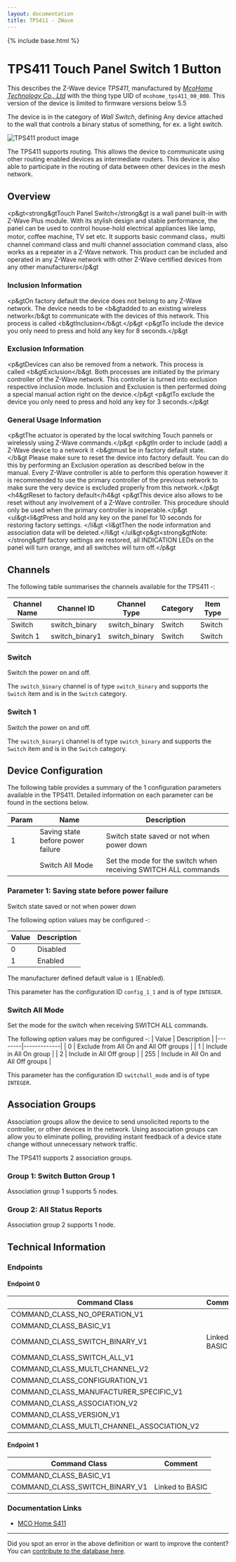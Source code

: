 ```yaml
---
layout: documentation
title: TPS411 - ZWave
---
```


{% include base.html %}

# TPS411 Touch Panel Switch 1 Button
This describes the Z-Wave device *TPS411*, manufactured by *[McoHome Technology Co., Ltd](http://www.mcohome.com/)* with the thing type UID of ```mcohome_tps411_00_000```.
This version of the device is limited to firmware versions below 5.5

The device is in the category of *Wall Switch*, defining Any device attached to the wall that controls a binary status of something, for ex. a light switch.

![TPS411 product image](https://opensmarthouse.org/zwavedatabase/526/image/)


The TPS411 supports routing. This allows the device to communicate using other routing enabled devices as intermediate routers.  This device is also able to participate in the routing of data between other devices in the mesh network.

## Overview

<p&gt<strong&gtTouch Panel Switch</strong&gt is a wall panel built-in with Z-Wave Plus module. With its stylish design and stable performance, the panel can be used to control house-hold electrical appliances like lamp, motor, coffee machine, TV set etc. It supports basic command class，multi channel command class and multi channel association command class, also works as a repeater in a Z-Wave network. This product can be included and operated in any Z-Wave network with other Z-Wave certified devices from any other manufacturers</p&gt

### Inclusion Information

<p&gtOn factory default the device does not belong to any Z-Wave network. The device needs to be <b&gtadded to an existing wireless network</b&gt to communicate with the devices of this network. This process is called <b&gtInclusion</b&gt.</p&gt <p&gtTo include the device you only need to press and hold any key for 8 seconds.</p&gt

### Exclusion Information

<p&gtDevices can also be removed from a network. This process is called <b&gtExclusion</b&gt. Both processes are initiated by the primary controller of the Z-Wave network. This controller is turned into exclusion respective inclusion mode. Inclusion and Exclusion is then performed doing a special manual action right on the device.</p&gt <p&gtTo exclude the device you only need to press and hold any key for 3 seconds.</p&gt

### General Usage Information

<p&gtThe actuator is operated by the local switching Touch pannels or wirelessly using Z-Wave commands.</p&gt <p&gtIn order to include (add) a Z-Wave device to a network it <b&gtmust be in factory default state.</b&gt Please make sure to reset the device into factory default. You can do this by performing an Exclusion operation as described below in the manual. Every Z-Wave controller is able to perform this operation however it is recommended to use the primary controller of the previous network to make sure the very device is excluded properly from this network.</p&gt <h4&gtReset to factory default</h4&gt <p&gtThis device also allows to be reset without any involvement of a Z-Wave controller. This procedure should only be used when the primary controller is inoperable.</p&gt <ul&gt<li&gtPress and hold any key on the panel for 10 seconds for restoring factory settings. </li&gt <li&gtThen the node information and association data will be deleted.</li&gt </ul&gt<p&gt<strong&gtNote:</strong&gtIf factory settings are restored, all INDICATION LEDs on the panel will turn orange, and all switches will turn off.</p&gt

## Channels

The following table summarises the channels available for the TPS411 -:

| Channel Name | Channel ID | Channel Type | Category | Item Type |
|--------------|------------|--------------|----------|-----------|
| Switch | switch_binary | switch_binary | Switch | Switch | 
| Switch 1 | switch_binary1 | switch_binary | Switch | Switch | 

### Switch
Switch the power on and off.

The ```switch_binary``` channel is of type ```switch_binary``` and supports the ```Switch``` item and is in the ```Switch``` category.

### Switch 1
Switch the power on and off.

The ```switch_binary1``` channel is of type ```switch_binary``` and supports the ```Switch``` item and is in the ```Switch``` category.



## Device Configuration

The following table provides a summary of the 1 configuration parameters available in the TPS411.
Detailed information on each parameter can be found in the sections below.

| Param | Name  | Description |
|-------|-------|-------------|
| 1 | Saving state before power failure | Switch state saved or not when power down |
|  | Switch All Mode | Set the mode for the switch when receiving SWITCH ALL commands |

### Parameter 1: Saving state before power failure

Switch state saved or not when power down

The following option values may be configured -:

| Value  | Description |
|--------|-------------|
| 0 | Disabled |
| 1 | Enabled |

The manufacturer defined default value is ```1``` (Enabled).

This parameter has the configuration ID ```config_1_1``` and is of type ```INTEGER```.

### Switch All Mode

Set the mode for the switch when receiving SWITCH ALL commands.

The following option values may be configured -:
| Value  | Description |
|--------|-------------|
| 0 | Exclude from All On and All Off groups |
| 1 | Include in All On group |
| 2 | Include in All Off group |
| 255 | Include in All On and All Off groups |

This parameter has the configuration ID ```switchall_mode``` and is of type ```INTEGER```.


## Association Groups

Association groups allow the device to send unsolicited reports to the controller, or other devices in the network. Using association groups can allow you to eliminate polling, providing instant feedback of a device state change without unnecessary network traffic.

The TPS411 supports 2 association groups.

### Group 1: Switch Button Group 1


Association group 1 supports 5 nodes.

### Group 2: All Status Reports


Association group 2 supports 1 node.

## Technical Information

### Endpoints

#### Endpoint 0

| Command Class | Comment |
|---------------|---------|
| COMMAND_CLASS_NO_OPERATION_V1| |
| COMMAND_CLASS_BASIC_V1| |
| COMMAND_CLASS_SWITCH_BINARY_V1| Linked to BASIC|
| COMMAND_CLASS_SWITCH_ALL_V1| |
| COMMAND_CLASS_MULTI_CHANNEL_V2| |
| COMMAND_CLASS_CONFIGURATION_V1| |
| COMMAND_CLASS_MANUFACTURER_SPECIFIC_V1| |
| COMMAND_CLASS_ASSOCIATION_V2| |
| COMMAND_CLASS_VERSION_V1| |
| COMMAND_CLASS_MULTI_CHANNEL_ASSOCIATION_V2| |
#### Endpoint 1

| Command Class | Comment |
|---------------|---------|
| COMMAND_CLASS_BASIC_V1| |
| COMMAND_CLASS_SWITCH_BINARY_V1| Linked to BASIC|

### Documentation Links

* [MCO Home S411](https://opensmarthouse.org/zwavedatabase/526/MCOHome-MH-S411.pdf)

---

Did you spot an error in the above definition or want to improve the content?
You can [contribute to the database here](https://opensmarthouse.org/zwavedatabase/526).
